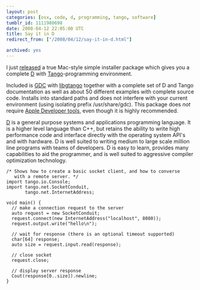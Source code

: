 ```yaml
---
layout: post
categories: [osx, code, d, programming, tango, software]
tumblr_id: 1111980698  
date: 2008-04-12 22:05:00 UTC
title: Say it in D
redirect_from: ["/2008/04/12/say-it-in-d.html"]

archived: yes
---
```


I just <a href="http://trac.hunch.se/rasmus/wiki/GDC_with_Tango">released</a> a true Mac-style simple installer package which gives you a complete <a href="http://www.digitalmars.com/d/1.0/overview.html">D</a> with <a href="http://www.dsource.org/projects/tango/">Tango</a>-programming environment.

Included is <a href="http://dgcc.sourceforge.net/">GDC</a> with <a href="http://www.dsource.org/projects/tango/">libgtango</a> together with a complete set of D and Tango documentation as well as about 50 different examples with complete source code. Installs into standard paths and does not interfere with your current environment (using isolating prefix /usr/share/gdc). This package does <em>not</em> require <a href="http://developer.apple.com/tools/download/">Apple Developer tools</a>, even though it is highly recommended.

<a href="http://www.digitalmars.com/d/1.0/overview.html">D</a> is a general purpose systems and applications programming language. It is a higher level language than C++, but retains the ability to write high performance code and interface directly with the operating system API's and with hardware. D is well suited to writing medium to large scale million line programs with teams of developers. D is easy to learn, provides many capabilities to aid the programmer, and is well suited to aggressive compiler optimization technology.

    /* Shows how to create a basic socket client, and how to converse
       with a remote server. */
    import tango.io.Console;
    import tango.net.SocketConduit, 
           tango.net.InternetAddress;
    
    void main() {
      // make a connection request to the server
      auto request = new SocketConduit;
      request.connect(new InternetAddress("localhost", 8080));
      request.output.write("hello\n");
    
      // wait for response (there is an optional timeout supported)
      char[64] response;
      auto size = request.input.read(response);
    
      // close socket
      request.close;
    
      // display server response
      Cout(response[0..size]).newline;
    }
